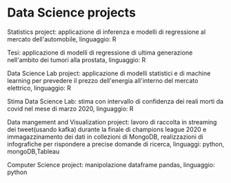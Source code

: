 # Data Science projects
Statistics project: applicazione di inferenza e modelli di regressione al mercato dell'automobile, linguaggio: R

Tesi: applicazione di modelli di regressione di ultima generazione nell'ambito dei tumori alla prostata, linguaggio: R

Data Science Lab project: applicazione di modelli statistici e di machine learning per prevedere il prezzo dell'energia all'interno del mercato elettrico, linguaggio: R

Stima Data Science Lab: stima con intervallo di confidenza dei reali morti da covid nel mese di marzo 2020, linguaggio: R

Data mangement and Visualization project: lavoro di raccolta in streaming dei tweet(usando kafka) durante la finale di champions league 2020 e immagazzinamento dei dati in collezioni di MongoDB, realizzazioni di infografiche per rispondere a precise domande di ricerca, linguaggi: python, mongoDB,Tableau

Computer Science project: manipolazione dataframe pandas, linguaggio: python
